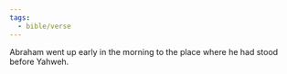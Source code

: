 ```yaml
---
tags:
  - bible/verse
---
```

Abraham went up early in the morning to the place where he had stood before Yahweh.